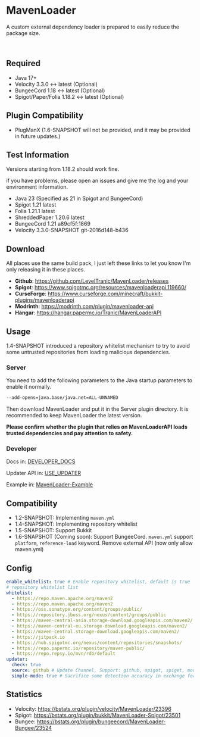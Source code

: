 # MavenLoader
A custom external dependency loader is prepared to easily reduce the package size.

<div align=center>
<img src="https://badges.moddingx.org/modrinth/downloads/mavenloader-api" alt="">
<img src="https://badges.moddingx.org/modrinth/versions/mavenloader-api" alt="">
<img src="https://badges.moddingx.org/curseforge/downloads/1104872" alt="">
<img src="https://badges.moddingx.org/curseforge/versions/1104872" alt="">
<img src="https://pluginbadges.glitch.me/api/v1/dl/MavenLoaderAPI+Spigot-limegreen.svg?spigot=mavenloaderapi.119660&bukkit=mavenloaderapi&github=LevelTranic/MavenLoader&style=for-the-badge" alt="">
<img src="https://img.shields.io/github/commit-activity/w/LevelTranic/MavenLoader?style=flat-square" alt="">
<img src="https://img.shields.io/github/downloads/LevelTranic/MavenLoader/total?style=flat-square" alt="">
<img src="https://img.shields.io/github/release-date/LevelTranic/MavenLoader?style=flat-square" alt="">
<img src="https://img.shields.io/github/v/release/LevelTranic/MavenLoader?style=flat-square" alt="">
</div>

## Required
- Java 17+
- Velocity 3.3.0 ↔ latest (Optional)
- BungeeCord 1.18 ↔ latest (Optional)
- Spigot/Paper/Folia 1.18.2 ↔ latest (Optional)

## Plugin Compatibility
- PlugManX (1.6-SNAPSHOT will not be provided, and it may be provided in future updates.)

## Test Information
Versions starting from 1.18.2 should work fine.

if you have problems, please open an issues and give me the log and your environment information.

- Java 23 (Specified as 21 in Spigot and BungeeCord)
- Spigot 1.21 latest
- Folia 1.21.1 latest
- ShreddedPaper 1.20.6 latest
- BungeeCord 1.21 a89cf5f:1869
- Velocity 3.3.0-SNAPSHOT git-2016d148-b436

## Download
All places use the same build pack, I just left these links to let you know I'm only releasing it in these places.

- **Github**: https://github.com/LevelTranic/MavenLoader/releases
- **Spigot**: https://www.spigotmc.org/resources/mavenloaderapi.119660/
- **CurseForge**: https://www.curseforge.com/minecraft/bukkit-plugins/mavenloaderapi
- **Modrinth**: https://modrinth.com/plugin/mavenloader-api
- **Hangar**: https://hangar.papermc.io/Tranic/MavenLoaderAPI

## Usage
1.4-SNAPSHOT introduced a repository whitelist mechanism to try to avoid some untrusted repositories from loading malicious dependencies.

### Server
You need to add the following parameters to the Java startup parameters to enable it normally.

```bash
--add-opens=java.base/java.net=ALL-UNNAMED
```

Then download MavenLoader and put it in the Server plugin directory. It is recommended to keep MavenLoader the latest version.

**Please confirm whether the plugin that relies on MavenLoaderAPI loads trusted dependencies and pay attention to safety.**

### Developer
Docs in: [DEVELOPER_DOCS](DEVELOPER_DOCS.md)

Updater API in: [USE_UPDATER](USE_UPDATER.md)

Example in: [MavenLoader-Example](https://github.com/LevelTranic/MavenLoader-Example)

## Compatibility
- 1.2-SNAPSHOT: Implementing `maven.yml`
- 1.4-SNAPSHOT: Implementing repository whitelist
- 1.5-SNAPSHOT: Support Bukkit
- 1.6-SNAPSHOT (Coming soon): Support BungeeCord. `maven.yml` support `platform`, `reference-load` keyword. Remove external API (now only allow maven.yml)

## Config
```yaml
enable_whitelist: true # Enable repository whitelist, default is true
# repository whitelist list
whitelist:
  - https://repo.maven.apache.org/maven2
  - https://repo.maven.apache.org/maven2
  - https://oss.sonatype.org/content/groups/public/
  - https://repository.jboss.org/nexus/content/groups/public
  - https://maven-central-asia.storage-download.googleapis.com/maven2/
  - https://maven-central-eu.storage-download.googleapis.com/maven2/
  - https://maven-central.storage-download.googleapis.com/maven2/
  - https://jitpack.io
  - https://hub.spigotmc.org/nexus/content/repositories/snapshots/
  - https://repo.papermc.io/repository/maven-public/
  - https://repo.repsy.io/mvn/rdb/default
updater:
  check: true
  source: github # Update Channel, Support: github, spigot, spiget, modrinth, hangar
  simple-mode: true # Sacrifice some detection accuracy in exchange for some performance. (default: true)
```

## Statistics
- Velocity: https://bstats.org/plugin/velocity/MavenLoader/23396
- Spigot: https://bstats.org/plugin/bukkit/MavenLoader-Spigot/23501
- Bungee: https://bstats.org/plugin/bungeecord/MavenLoader-Bungee/23524